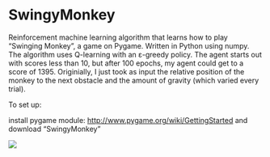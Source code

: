 # SwingyMonkey


Reinforcement machine learning algorithm that learns how to play “Swinging Monkey”, a game on Pygame. Written in Python using numpy. The algorithm uses Q-learning with an ε-greedy policy. The agent starts out with scores less than 10, but after 100 epochs, my agent could get to a score of 1395. Originially, I just took as input the relative position of the monkey to the next obstacle and the amount of gravity (which varied every trial).

To set up:

install pygame module: http://www.pygame.org/wiki/GettingStarted and download “SwingyMonkey” 

![](SwingyMonkey.png)
